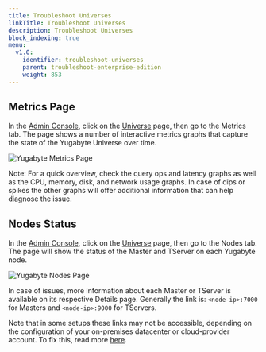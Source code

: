 ```yaml
---
title: Troubleshoot Universes
linkTitle: Troubleshoot Universes
description: Troubleshoot Universes
block_indexing: true
menu:
  v1.0:
    identifier: troubleshoot-universes
    parent: troubleshoot-enterprise-edition
    weight: 853
---
```


## Metrics Page
In the [Admin Console](../../../deploy/enterprise-edition/install-admin-console/), click on the [Universe](../../../architecture/concepts/universe/#universe) page, then go to the Metrics tab.
The page shows a number of interactive metrics graphs that capture the state of the Yugabyte Universe over time. 

![Yugabyte Metrics Page](/images/troubleshooting/check-metrics.png)

Note: For a quick overview, check the query ops and latency graphs as well as the CPU, memory, disk, and network usage graphs. In case of dips or spikes the other graphs will offer additional information that can help diagnose the issue.


## Nodes Status
In the [Admin Console](../../../deploy/enterprise-edition/install-admin-console/), click on the [Universe](../../../architecture/concepts/universe/#universe) page, then go to the Nodes tab.
The page will show the status of the Master and TServer on each Yugabyte node.

![Yugabyte Nodes Page](/images/troubleshooting/check-node-status.png)

In case of issues, more information about each Master or TServer is available on its respective Details page. 
Generally the link is: `<node-ip>:7000` for Masters and `<node-ip>:9000` for TServers.

Note that in some setups these links may not be accessible, depending on the configuration of your on-premises datacenter or cloud-provider account. To fix this, read more [here](../../nodes/check-processes/).
